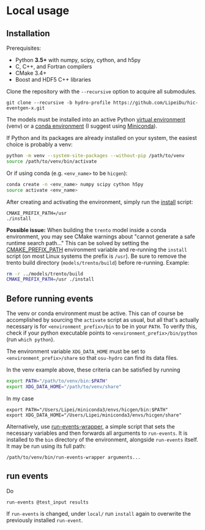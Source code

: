 # Local usage

## Installation

Prerequisites:

- Python __3.5+__ with numpy, scipy, cython, and h5py
- C, C++, and Fortran compilers
- CMake 3.4+
- Boost and HDF5 C++ libraries

Clone the repository with the `--recursive` option to acquire all submodules.
```
git clone --recursive -b hydro-profile https://github.com/LipeiDu/hic-eventgen-x.git
````

The models must be installed into an active Python [virtual environment](https://docs.python.org/3/library/venv.html) (venv) or a [conda environment](https://conda.io/docs/user-guide/tasks/manage-environments.html) (I suggest using [Miniconda](https://conda.io/miniconda.html)).

If Python and its packages are already installed on your system, the easiest choice is probably a venv:
```bash
python -m venv --system-site-packages --without-pip /path/to/venv
source /path/to/venv/bin/activate
```
Or if using conda (e.g. `<env_name>` to be `hicgen`):
```bash
conda create -n <env_name> numpy scipy cython h5py
source activate <env_name>
```

After creating and activating the environment, simply run the [install](install) script:
```
CMAKE_PREFIX_PATH=/usr
./install
```

__Possible issue:__
When building the `trento` model inside a conda environment, you may see CMake warnings about "cannot generate a safe runtime search path..."
This can be solved by setting the [CMAKE_PREFIX_PATH](https://cmake.org/cmake/help/latest/variable/CMAKE_PREFIX_PATH.html) environment variable and re-running the `install` script (on most Linux systems the prefix is `/usr`).
Be sure to remove the trento build directory (`models/trento/build`) before re-running.
Example:
```bash
rm -r ../models/trento/build
CMAKE_PREFIX_PATH=/usr ./install
```

## Before running events

The venv or conda environment must be active.
This can of course be accomplished by sourcing the `activate` script as usual, but all that's actually necessary is for `<environment_prefix>/bin` to be in your `PATH`.
To verify this, check if your python executable points to `<environment_prefix>/bin/python` (run `which python`).

The environment variable `XDG_DATA_HOME` must be set to `<environment_prefix>/share` so that `osu-hydro` can find its data files.

In the venv example above, these criteria can be satisfied by running
```bash
export PATH="/path/to/venv/bin:$PATH"
export XDG_DATA_HOME="/path/to/venv/share"
```
In my case
```
export PATH="/Users/Lipei/miniconda3/envs/hicgen/bin:$PATH"
export XDG_DATA_HOME="/Users/Lipei/miniconda3/envs/hicgen/share"
```

Alternatively, use [run-events-wrapper](../models/run-events-wrapper), a simple script that sets the necessary variables and then forwards all arguments to `run-events`.
It is installed to the `bin` directory of the environment, alongside `run-events` itself.
It may be run using its full path:

    /path/to/venv/bin/run-events-wrapper arguments...
    
## run events

Do
```
run-events @test_input results
```
If `run-events` is changed, under `local/` run `install` again to overwrite the previously installed `run-event`.

